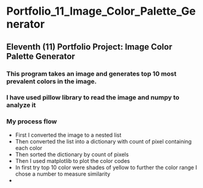 # Portfolio_11_Image_Color_Palette_Generator

## Eleventh (11) Portfolio Project: Image Color Palette Generator

### This program takes an image and generates top 10 most prevalent colors in the image.

### I have used pillow library to read the image and numpy to analyze it

### My process flow
 - First  I converted the image to a nested list
 - Then converted the list into a dictionary with count of pixel containing each color
 - Then sorted the dictionary by count of pixels
 - Then I used matplotlib to plot the color codes
 - In first try top 10 color were shades of yellow to further the color range I chose a number to measure similarity
 - 